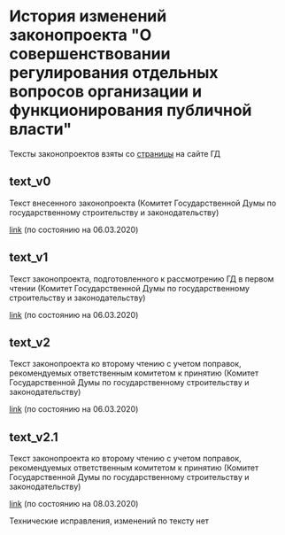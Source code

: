# История изменений законопроекта "О совершенствовании регулирования отдельных вопросов организации и функционирования публичной власти"

Тексты законопроектов взяты со [страницы](https://sozd.duma.gov.ru/bill/885214-7) на сайте ГД

## text_v0

Текст внесенного законопроекта (Комитет Государственной Думы по государственному строительству и законодательству)

[link](http://sozd.duma.gov.ru/download/DFAB63F9-F7CB-435C-BD76-4809BC80E008) (по состоянию на 06.03.2020)

## text_v1

Текст законопроекта, подготовленного к рассмотрению ГД в первом чтении (Комитет Государственной Думы по государственному строительству и законодательству)

[link](http://sozd.duma.gov.ru/download/79C16532-4012-453E-B1E3-CF732E5F7347) (по состоянию на 06.03.2020)

## text_v2

Текст законопроекта ко второму чтению с учетом поправок, рекомендуемых ответственным комитетом к принятию (Комитет Государственной Думы по государственному строительству и законодательству)

[link](http://sozd.duma.gov.ru/download/2CE34E50-23B7-456C-ABAF-D11A85507103) (по состоянию на 06.03.2020)

## text_v2.1

Текст законопроекта ко второму чтению с учетом поправок, рекомендуемых ответственным комитетом к принятию (Комитет Государственной Думы по государственному строительству и законодательству)

[link](http://sozd.duma.gov.ru/download/E6A8FE10-DBE9-425B-8C50-D19634302378) (по состоянию на 08.03.2020)

Технические исправления, изменений по тексту нет

